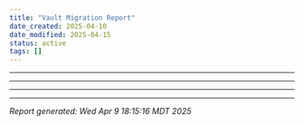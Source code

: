 ```yaml
---
title: "Vault Migration Report"
date_created: 2025-04-10
date_modified: 2025-04-15
status: active
tags: []
---
```


---

---

---

---


*Report generated: Wed Apr  9 18:15:16 MDT 2025*
